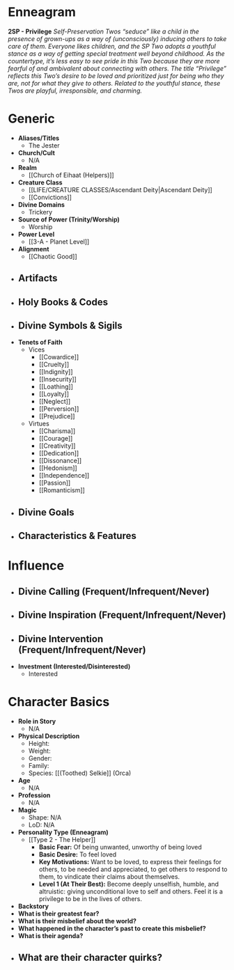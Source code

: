 # Enneagram

**2SP - Privilege**
*Self-Preservation Twos “seduce” like a child in the presence of grown-ups as a way of (unconsciously) inducing others to take care of them. Everyone likes children, and the SP Two adopts a youthful stance as a way of getting special treatment well beyond childhood. As the countertype, it’s less easy to see pride in this Two because they are more fearful of and ambivalent about connecting with others. The title “Privilege” reflects this Two’s desire to be loved and prioritized just for being who they are, not for what they give to others. Related to the youthful stance, these Twos are playful, irresponsible, and charming.*
# Generic
- **Aliases/Titles**
	- The Jester
- **Church/Cult**
	- N/A
- **Realm**
	- [[Church of Eihaat (Helpers)]]
- **Creature Class**
	- [[LIFE/CREATURE CLASSES/Ascendant Deity|Ascendant Deity]]
	- [[Convictions]]
- **Divine Domains**
	- Trickery
- **Source of Power (Trinity/Worship)**
	- Worship
- **Power Level**
	- [[3-A - Planet Level]]
- **Alignment**
	- [[Chaotic Good]]
- **Artifacts**
	- 
- **Holy Books & Codes**
	- 
- **Divine Symbols & Sigils**
	- 
- **Tenets of Faith**
	- Vices
		- [[Cowardice]]
		- [[Cruelty]]
		- [[Indignity]]
		- [[Insecurity]]
		- [[Loathing]]
		- [[Loyalty]]
		- [[Neglect]]
		- [[Perversion]]
		- [[Prejudice]]
	- Virtues
		- [[Charisma]]
		- [[Courage]]
		- [[Creativity]]
		- [[Dedication]]
		- [[Dissonance]]
		- [[Hedonism]]
		- [[Independence]]
		- [[Passion]]
		- [[Romanticism]]
- **Divine Goals**
	- 
- **Characteristics & Features**
	- 
# Influence
- **Divine Calling (Frequent/Infrequent/Never)**
	- 
- **Divine Inspiration (Frequent/Infrequent/Never)**
	- 
- **Divine Intervention (Frequent/Infrequent/Never)**
	- 
- **Investment (Interested/Disinterested)**
	- Interested

# Character Basics
- **Role in Story**
	- N/A
- **Physical Description**
	- Height:
	- Weight:
	- Gender:
	- Family:
	- Species: [[(Toothed) Selkie]] (Orca)
- **Age**
	- N/A
- **Profession**
	- N/A
- **Magic**
	- Shape: N/A
	- LoD: N/A
- **Personality Type (Enneagram)**
	- [[Type 2 - The Helper]]
		- **Basic Fear:** Of being unwanted, unworthy of being loved
		- **Basic Desire:** To feel loved
		- **Key Motivations:** Want to be loved, to express their feelings for others, to be needed and appreciated, to get others to respond to them, to vindicate their claims about themselves.
		- **Level 1 (At Their Best):** Become deeply unselfish, humble, and altruistic: giving unconditional love to self and others. Feel it is a privilege to be in the lives of others.
- **Backstory**
- **What is their greatest fear?**
- **What is their misbelief about the world?**
- **What happened in the character’s past to create this misbelief?**
- **What is their agenda?**
- **What are their character quirks?**
	- 